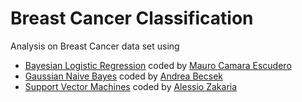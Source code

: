 # Breast Cancer Classification
Analysis on Breast Cancer data set using 

- [Bayesian Logistic Regression](https://github.com/MauroCE/LogisticRegression) coded by [Mauro Camara Escudero](https://github.com/MauroCE/)
- [Gaussian Naive Bayes](https://github.com/andreabecsek/NaiveBayes) coded by [Andrea Becsek](https://github.com/andreabecsek/)
- [Support Vector Machines](https://github.com/alessio-b-zak/sc1-svm-example-package) coded by [Alessio Zakaria](https://github.com/alessio-b-zak/)


